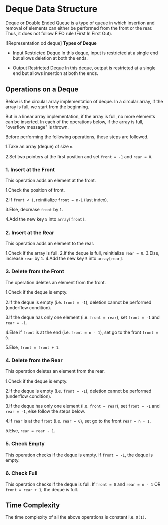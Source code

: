 # Deque Data Structure

Deque or Double Ended Queue is a type of queue in which insertion and removal of elements can either be performed from the front or the rear. Thus, it does not follow FIFO rule (First In First Out).

![Representation od deque]
**Types of Deque**

- Input Restricted Deque
In this deque, input is restricted at a single end but allows deletion at both the ends.

- Output Restricted Deque
In this deque, output is restricted at a single end but allows insertion at both the ends.

## Operations on a Deque

Below is the circular array implementation of deque. In a circular array, if the array is full, we start from the beginning.

But in a linear array implementation, if the array is full, no more elements can be inserted. In each of the operations below, if the array is full, "overflow message" is thrown.

Before performing the following operations, these steps are followed.

 1.Take an array (deque) of size `n`.

 2.Set two pointers at the first position and set `front = -1` and `rear = 0`.


### 1. Insert at the Front

This operation adds an element at the front.

 1.Check the position of front.

 2.If `front < 1`, reinitialize `front = n-1` (last index).

 3.Else, decrease `front` by `1`.

 4.Add the new key `5` into `array[front]`.

### 2. Insert at the Rear
This operation adds an element to the rear.

1.Check if the array is full.
2.If the deque is full, reinitialize `rear = 0`.
3.Else, increase `rear` by `1`.
4.Add the new key `5` into `array[rear]`.

### 3. Delete from the Front
The operation deletes an element from the front.

1.Check if the deque is empty.

2.If the deque is empty (i.e. `front = -1`), deletion cannot be performed (underflow condition).

3.If the deque has only one element (i.e. `front = rear`), set `front = -1` and `rear = -1`.

4.Else if `front` is at the end (i.e. `front = n - 1`), set go to the front `front = 0`.

5.Else, `front = front + 1`.

### 4. Delete from the Rear
This operation deletes an element from the rear.

1.Check if the deque is empty.

2.If the deque is empty (i.e. `front = -1`), deletion cannot be performed (underflow condition).

3.If the deque has only one element (i.e. `front = rear`), set `front = -1` and `rear = -1`, else follow the steps below.

4.If `rear` is at the `front` (i.e. `rear = 0`), set go to the front `rear = n - 1`.

5.Else, `rear = rear - 1`.


### 5. Check Empty
This operation checks if the deque is empty. If `front = -1`, the deque is empty.

### 6. Check Full
This operation checks if the deque is full. If `front = 0` and `rear = n - 1` OR `front = rear + 1`, the deque is full.





## Time Complexity
The time complexity of all the above operations is constant i.e. `O(1)`.